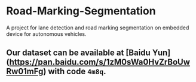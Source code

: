 # Road-Marking-Segmentation
A project for lane detection and road marking segmentation on embedded device for autonomous vehicles.
## Our dataset can be available at [Baidu Yun] (https://pan.baidu.com/s/1zM0sWa0HvZrBoUwRw01mFg) with code `4m8q`.
